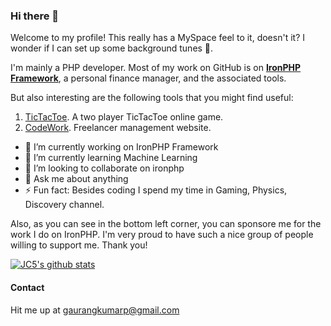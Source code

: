 ### Hi there 👋

Welcome to my profile! This really has a MySpace feel to it, doesn't it? I wonder if I can set up some background tunes 🤔.

I'm mainly a PHP developer. Most of my work on GitHub is on **[IronPHP Framework](https://github.com/ironphp/ironphp)**, a personal finance manager, and the associated tools.

But also interesting are the following tools that you might find useful:

1. [TicTacToe](https://github.com/gaurangkumar/tictactoe). A two player TicTacToe online game.
1. [CodeWork](https://github.com/gaurangkumar/codework). Freelancer management website.

- 🔭 I’m currently working on IronPHP Framework
- 🌱 I’m currently learning Machine Learning
- 👯 I’m looking to collaborate on ironphp
- 💬 Ask me about anything
- ⚡ Fun fact: Besides coding I spend my time in Gaming, Physics, Discovery channel.

Also, as you can see in the bottom left corner, you can sponsore me for the work I do on IronPHP. I'm very proud to have such a nice group of people willing to support me.
Thank you!

[![JC5's github stats](https://github-readme-stats.vercel.app/api?username=gaurangkumar)](https://github.com/anuraghazra/github-readme-stats)

#### Contact

Hit me up at [gaurangkumarp@gmail.com](gaurangkumarp@gmail.com)

<!--
**gaurangkumar/gaurangkumar** is a ✨ _special_ ✨ repository because its `README.md` (this file) appears on your GitHub profile.

Here are some ideas to get you started:

-->
